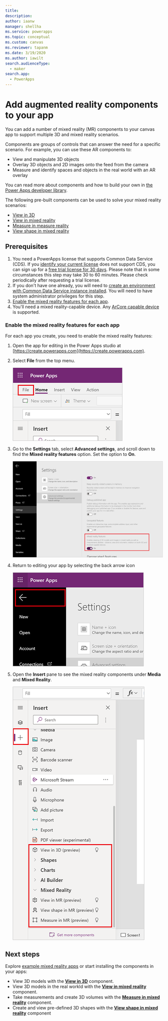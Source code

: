 ```yaml
---
title: 
description: 
author: iaanw
manager: shellha
ms.service: powerapps
ms.topic: conceptual
ms.custom: canvas
ms.reviewer: tapanm
ms.date: 3/19/2020
ms.author: iawilt
search.audienceType: 
  - maker
search.app: 
  - PowerApps
---
```

# Add augmented reality components to your app

You can add a number of mixed reality (MR) components to your canvas app to support multiple 3D and mixed reality scenarios.

Components are groups of controls that can answer the need for a specific scenario. For example, you can use these AR components to:
- View and manipulate 3D objects
- Overlay 3D objects and 2D images onto the feed from the camera
- Measure and identify spaces and objects in the real world with an AR overlay

You can read more about components and how to build your own in [the Power Apps developer library](/powerapps/developer/component-framework/custom-controls-overview).

The following pre-built components can be used to solve your mixed reality scenarios:
- [View in 3D](mixed-reality-component-view-3d.md)
- [View in mixed reality](mixed-reality-component-view-ar.md)
- [Measure in measure reality](mixed-reality-component-measure-distance.md)
- [View shape in mixed reality](mixed-reality-component-view-shape.md)

## Prerequisites

1. You need a PowerApps license that supports Common Data Service (CDS). If you [identify your current license](/powerapps/maker/signup-for-powerapps#identify-your-current-license) does not support CDS, you can sign up for a [free trial license for 30 days](http://web.powerapps.com/trial). Please note that in some circumstances this step may take 30 to 60 minutes. Please check periodically after requesting a trial license.
2. If you don't have one already, you will need to [create an environment with Common Data Service instance installed](/power-platform/admin/create-environment). You will need to have system administrator privileges for this step.
3. [Enable the mixed reality features for each app](#enable-the-mixed-reality-features-for-each-app).
4. You'll need a mixed reality-capable device. Any [ArCore capable device](https://developers.google.com/ar/discover/supported-device) is supported. 

### Enable the mixed reality features for each app

For each app you create, you need to enable the mixed reality features:

1. Open the app for editing in the Power Apps studio at [https://create.powerapps.com](https://create.powerapps.com).

2. Select **File** from the top menu.

    ![](./media/augmented-overview/augmented-overview-file.png)

3. Go to the **Settings** tab, select **Advanced settings**, and scroll down to find the **Mixed reality features** option. Set the option to **On**.

    ![](./media/augmented-overview/augmented-enable-mixed-reality.png)

4. Return to editing your app by selecting the back arrow icon

    ![](./media/augmented-overview/augmented-overview-back.png)

5. Open the **Insert** pane to see the mixed reality components under **Media** and **Mixed Reality**.

    ![](./media/augmented-overview/augmented-overview-insert-all.png)


## Next steps
Explore [example mixed reality apps](mixed-reality-example-apps.md) or start installing the components in your apps:

- View 3D models with the **[View in 3D](mixed-reality-component-view-3d.md)** component.
- View 3D models in the real workld with the **[View in mixed reality](mixed-reality-component-view-ar.md)** component.
- Take measurements and create 3D volumes with the **[Measure in mixed reality](mixed-reality-component-measure-distance.md)** component.
- Create and view pre-defined 3D shapes with the **[View shape in mixed reality](mixed-reality-component-view-shape.md)** component

